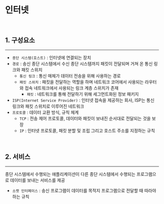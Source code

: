 # 인터넷

<br>

## 1. 구성요소

----

- `종단 시스템(호스트)` : 인터넷에 연결되는 장치
- `경로` : 송신 종단 시스템에서 수신 종단 시스템까지 패킷이 전달되며 거쳐 온 통신 링크와 패킷 스위치
  * `통신 링크` : 통신 매체가 데이터 전송을 위해 사용하는 경로
  * `패킷 스위치` : 패킷을 전달하는 역할을 하며 네트워크 코어에서 사용되는 라우터와 접속 네트워크에서 사용되는 링크 계층 스위치가 존재
    - `패킷` : 네트워크를 통해 전달하기 위해 세그먼트화된 정보 패키지
- `ISP(Internet Service Provider)` : 인터넷 접속을 제공하는 회사, ISP는 통신 링크와 패킷 스위치로 이루어진 네트워크
- `프로토콜` : 데이터 교환 방식, 규칙 체계
  * `TCP` : 전송 제어 프로토콜, 데이터와 패킷이 보내진 순서대로 전달되는 것을 보장
  * `IP` : 인터넷 프로토콜, 패킷 분할 및 조립 그리고 호스트 주소를 지정하는 규칙
 
<br>

## 2. 서비스

---

종단 시스템에서 수행되는 애플리케이션이 다른 종단 시스템에서 수행되는 프로그램으로 데이터를 보내는 서비스를 제공
- `소켓 인터페이스` : 송신 프로그램이 데이터를 목적지 프로그램으로 전달할 때 따라야 하는 규칙
